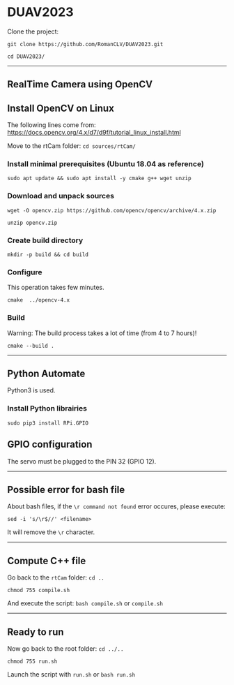# DUAV2023

Clone the project: 

`git clone https://github.com/RomanCLV/DUAV2023.git`

`cd DUAV2023/`

---

## RealTime Camera using OpenCV

## Install OpenCV on Linux

The following lines come from:
https://docs.opencv.org/4.x/d7/d9f/tutorial_linux_install.html

Move to the rtCam folder:
`cd sources/rtCam/`

### Install minimal prerequisites (Ubuntu 18.04 as reference)
`sudo apt update && sudo apt install -y cmake g++ wget unzip`

### Download and unpack sources
`wget -O opencv.zip https://github.com/opencv/opencv/archive/4.x.zip`

`unzip opencv.zip`

### Create build directory
`mkdir -p build && cd build`

### Configure
This operation takes few minutes.

`cmake  ../opencv-4.x`

### Build
Warning: The build process takes a lot of time (from 4 to 7 hours)!

`cmake --build .`

---

## Python Automate

Python3 is used.

### Install Python librairies

`sudo pip3 install RPi.GPIO`

## GPIO configuration
The servo must be plugged to the PIN 32 (GPIO 12).

---

## Possible error for bash file
About bash files, if the `\r command not found` error occures, please execute:

`sed -i 's/\r$//' <filename>`

It will remove the `\r` character.

---

## Compute C++ file

Go back to the `rtCam` folder: `cd ..`

`chmod 755 compile.sh`

And execute the script: `bash compile.sh` or `compile.sh`

---

## Ready to run

Now go back to the root folder: `cd ../..`

`chmod 755 run.sh`

Launch the script with `run.sh` or `bash run.sh`
